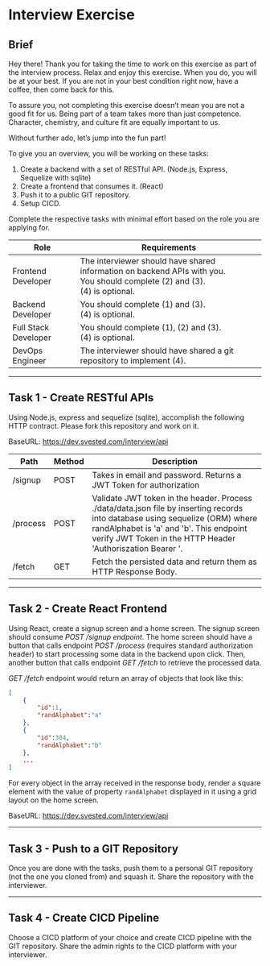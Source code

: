 # Interview Exercise

## Brief

Hey there! Thank you for taking the time to work on this exercise as part of the interview process. Relax and enjoy this exercise. When you do, you will be at your best. If you are not in your best condition right now, have a coffee, then come back for this.

To assure you, not completing this exercise doesn’t mean you are not a good fit for us. Being part of a team takes more than just competence. Character, chemistry, and culture fit are equally important to us.

Without further ado, let’s jump into the fun part!

To give you an overview, you will be working on these tasks:

1. Create a backend with a set of RESTful API. (Node.js, Express, Sequelize with sqlite)
2. Create a frontend that consumes it. (React)
3. Push it to a public GIT repository.
4. Setup CICD.

Complete the respective tasks with minimal effort based on the role you are applying for. 

| Role                 | Requirements                                                                                                                       |
| -------------------- | ---------------------------------------------------------------------------------------------------------------------------------- |
| Frontend Developer   | The interviewer should have shared information on backend APIs with you. <br>You should complete (2) and (3). <br>(4) is optional. |
| Backend Developer    | You should complete (1) and (3). <br> (4) is optional.                                                                             |
| Full Stack Developer | You should complete (1), (2) and (3).<br>(4) is optional.                                                                          |
| DevOps Engineer      | The interviewer should have shared a git repository to implement (4).                                                              |

---

## Task 1 - Create RESTful APIs

Using Node.js, express and sequelize (sqlite), accomplish the following HTTP contract. Please fork this repository and work on it.

BaseURL: https://dev.svested.com/interview/api

| Path     | Method | Description                                                                                                                                                 |
| -------- | ------ | ----------------------------------------------------------------------------------------------------------------------------------------------------------- |
| /signup  | POST   | Takes in email and password. Returns a JWT Token for authorization                                                                                          |
| /process | POST   | Validate JWT token in the header. Process ./data/data.json file by inserting records into database using sequelize (ORM) where randAlphabet is 'a' and 'b'. This endpoint verify JWT Token in the HTTP Header 'Authoriszation Bearer <JWT Token>'. |
| /fetch   | GET    | Fetch the persisted data and return them as HTTP Response Body.                                                                                            |

---

## Task 2 - Create React Frontend

Using React, create a signup screen and a home screen. The signup screen should consume _POST /signup endpoint_. The home screen should have a button that calls endpoint _POST /process_ (requires standard authorization header) to start processing some data in the backend upon click. Then, another button that calls endpoint _GET /fetch_ to retrieve the processed data. 

_GET /fetch_ endpoint would return an array of objects that look like this:

```json
[
    {
        "id":1,
        "randAlphabet":"a"
    },
    {
        "id":304,
        "randAlphabet":"b"
    },
    ...
]
```

For every object in the array received in the response body, render a square element with the value of property `randAlphabet` displayed in it using a grid layout on the home screen.

BaseURL: https://dev.svested.com/interview/api

---

## Task 3 - Push to a GIT Repository

Once you are done with the tasks, push them to a personal GIT repository (not the one you cloned from) and squash it. Share the repository with the interviewer.

---

## Task 4 - Create CICD Pipeline

Choose a CICD platform of your choice and create CICD pipeline with the GIT repository. Share the admin rights to the CICD platform with your interviewer.
